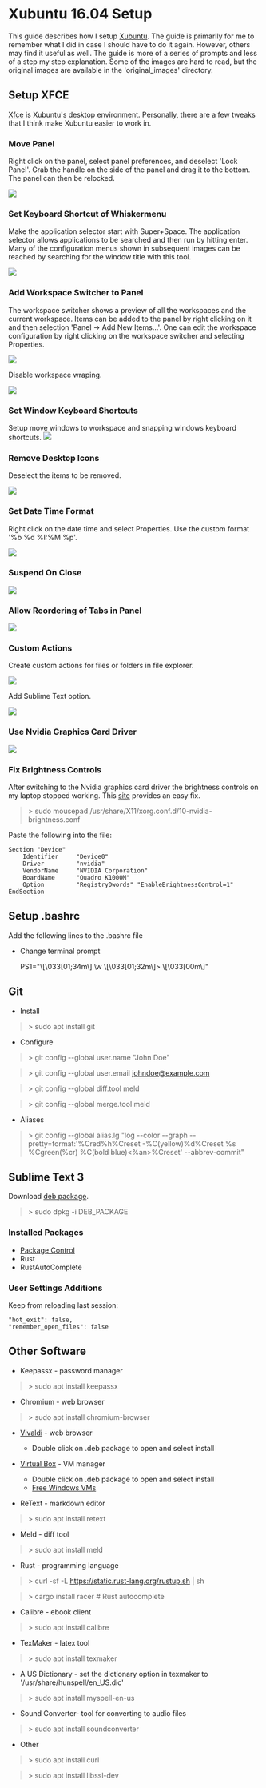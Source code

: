 # Xubuntu 16.04 Setup

This guide describes how I setup [Xubuntu](http://xubuntu.org/). The guide is primarily for me to remember what I did in case I should have to do it again. However, others may find it useful as well. The guide is more of a series of prompts and less of a step my step explanation. Some of the images are hard to read, but the original images are available in the 'original_images' directory.

## Setup XFCE

[Xfce](http://www.xfce.org/) is Xubuntu's desktop environment. Personally, there are a few tweaks that I think make Xubuntu easier to work in.

### Move Panel
Right click on the panel, select panel preferences, and deselect 'Lock Panel'. Grab the handle on the side of the panel and drag it to the bottom. The panel can then be relocked.

![](images/move_panel.png)

### Set Keyboard Shortcut of Whiskermenu
Make the application selector start with Super+Space. The application selector allows applications to be searched and then run by hitting enter. Many of the configuration menus shown in subsequent images can be reached by searching for the window title with this tool.

![](images/whiskermenu_shortcut.png)

### Add Workspace Switcher to Panel
The workspace switcher shows a preview of all the workspaces and the current workspace. Items can be added to the panel by right clicking on it and then selection 'Panel -> Add New Items...'. One can edit the workspace configuration by right clicking on the workspace switcher and selecting Properties.

![](images/workspace_switcher.png)

Disable workspace wraping.

![](images/disable_workspace_wrap.png)

### Set Window Keyboard Shortcuts
Setup move windows to workspace and snapping windows keyboard shortcuts.
![](images/window_keyboard_shortcuts.png)

### Remove Desktop Icons
Deselect the items to be removed.

![](images/desktop_icons.png)

### Set Date Time Format
Right click on the date time and select Properties. Use the custom format '%b %d %I:%M %p'.

![](images/clock_format.png)

### Suspend On Close
![](images/suspend_on_close.png)

### Allow Reordering of Tabs in Panel
![](images/window_tab_reordering.png)

### Custom Actions
Create custom actions for files or folders in file explorer.

![](images/file_explorer_custom_actions.png)

Add Sublime Text option.

![](images/sublime_custom_action.png)

### Use Nvidia Graphics Card Driver
![](images/nvidia_driver.png)

### Fix Brightness Controls
After switching to the Nvidia graphics card driver the brightness controls on my laptop stopped working. This [site](http://askubuntu.com/questions/76081/brightness-not-working-after-installing-nvidia-driver) provides an easy fix.
>\> sudo mousepad /usr/share/X11/xorg.conf.d/10-nvidia-brightness.conf

Paste the following into the file:


    Section "Device"
        Identifier     "Device0"
        Driver         "nvidia"
        VendorName     "NVIDIA Corporation"
        BoardName      "Quadro K1000M"
        Option         "RegistryDwords" "EnableBrightnessControl=1"
    EndSection

## Setup .bashrc
Add the following lines to the .bashrc file

* Change terminal prompt

    PS1="\\[\\033[01;34m\\] \\w \\[\\033[01;32m\\]> \\[\\033[00m\\]"

## Git
* Install

>\> sudo apt install git

* Configure

>\> git config --global user.name "John Doe"

>\> git config --global user.email johndoe@example.com

>\> git config --global diff.tool meld

>\> git config --global merge.tool meld

* Aliases

>\> git config --global alias.lg "log --color --graph --pretty=format:'%Cred%h%Creset -%C(yellow)%d%Creset %s %Cgreen(%cr) %C(bold blue)<%an>%Creset' --abbrev-commit"

## Sublime Text 3
Download [deb package](https://www.sublimetext.com/3).
>\> sudo dpkg -i DEB_PACKAGE

### Installed Packages
* [Package Control](https://packagecontrol.io/installation)
* Rust
* RustAutoComplete

### User Settings Additions
Keep from reloading last session:

    "hot_exit": false,
    "remember_open_files": false

## Other Software

* Keepassx - password manager

>\> sudo apt install keepassx

* Chromium - web browser

>\> sudo apt install chromium-browser

* [Vivaldi](https://vivaldi.com/download/?lang=en_US) - web browser
    * Double click on .deb package to open and select install

* [Virtual Box](https://www.virtualbox.org/wiki/Linux_Downloads) - VM manager
    * Double click on .deb package to open and select install
    * [Free Windows VMs](https://developer.microsoft.com/en-us/microsoft-edge/tools/vms/)

* ReText - markdown editor

>\> sudo apt install retext

* Meld - diff tool

>\> sudo apt install meld

* Rust - programming language

>\> curl -sf -L https://static.rust-lang.org/rustup.sh | sh

>\> cargo install racer # Rust autocomplete

* Calibre - ebook client

>\> sudo apt install calibre

* TexMaker - latex tool

>\> sudo apt install texmaker

* A US Dictionary - set the dictionary option in texmaker to '/usr/share/hunspell/en_US.dic'

>\> sudo apt install myspell-en-us

* Sound Converter- tool for converting to audio files

>\> sudo apt install soundconverter

* Other

>\> sudo apt install curl

>\> sudo apt install libssl-dev
